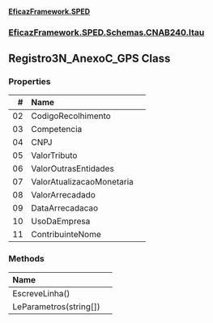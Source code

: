 #### [EficazFramework.SPED](EficazFrameworkSPED.md 'EficazFramework SPED')
### [EficazFramework.SPED.Schemas.CNAB240.Itau](EficazFramework.SPED.Schemas.CNAB240.Itau.md 'EficazFramework.SPED.Schemas.CNAB240.Itau')

## Registro3N_AnexoC_GPS Class
### Properties

| # | Name | |
| ---: | :--- | :--- |
| 02 | CodigoRecolhimento |  |
| 03 | Competencia |  |
| 04 | CNPJ |  |
| 05 | ValorTributo |  |
| 06 | ValorOutrasEntidades |  |
| 07 | ValorAtualizacaoMonetaria |  |
| 08 | ValorArrecadado |  |
| 09 | DataArrecadacao |  |
| 10 | UsoDaEmpresa |  |
| 11 | ContribuinteNome |  |
### Methods

| Name | |
| :--- | :--- |
| EscreveLinha() |  |
| LeParametros(string[]) |  |
